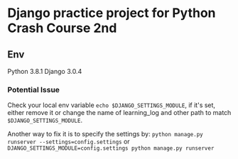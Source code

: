 # Django practice project for Python Crash Course 2nd

## Env
Python 3.8.1
Django 3.0.4

### Potential Issue
Check your local env variable `echo $DJANGO_SETTINGS_MODULE`, if it's set, either remove it or change the name of learning_log and other path to match `$DJANGO_SETTINGS_MODULE`.

Another way to fix it is to specify the settings by: `python manage.py runserver --settings=config.settings` or `DJANGO_SETTINGS_MODULE=config.settings python manage.py runserver`
